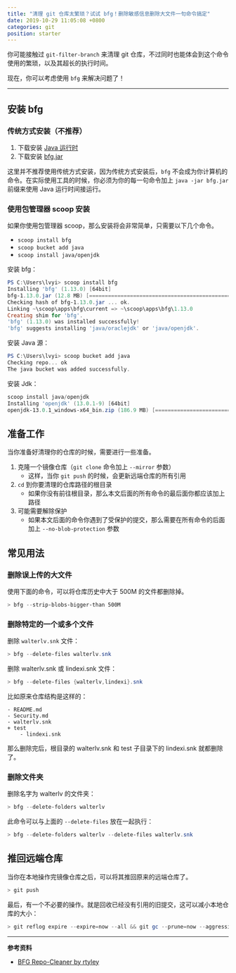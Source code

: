 ```yaml
---
title: "清理 git 仓库太繁琐？试试 bfg！删除敏感信息删除大文件一句命令搞定"
date: 2019-10-29 11:05:08 +0800
categories: git
position: starter
---
```


你可能接触过 `git-filter-branch` 来清理 git 仓库，不过同时也能体会到这个命令使用的繁琐，以及其超长的执行时间。

现在，你可以考虑使用 `bfg` 来解决问题了！

---

<div id="toc"></div>

## 安装 bfg

### 传统方式安装（不推荐）

1. 下载安装 [Java 运行时](https://www.java.com/zh_CN/download/)
2. 下载安装 [bfg.jar](https://search.maven.org/classic/remote_content?g=com.madgag&a=bfg&v=LATEST)

这里并不推荐使用传统方式安装，因为传统方式安装后，`bfg` 不会成为你计算机的命令。在实际使用工具的时候，你必须为你的每一句命令加上 `java -jar bfg.jar` 前缀来使用 Java 运行时间接运行。

### 使用包管理器 scoop 安装

如果你使用包管理器 scoop，那么安装将会非常简单，只需要以下几个命令。

- `scoop install bfg`
- `scoop bucket add java`
- `scoop install java/openjdk`

安装 bfg：

```powershell
PS C:\Users\lvyi> scoop install bfg
Installing 'bfg' (1.13.0) [64bit]
bfg-1.13.0.jar (12.8 MB) [============================================================================================================================] 100%
Checking hash of bfg-1.13.0.jar ... ok.
Linking ~\scoop\apps\bfg\current => ~\scoop\apps\bfg\1.13.0
Creating shim for 'bfg'.
'bfg' (1.13.0) was installed successfully!
'bfg' suggests installing 'java/oraclejdk' or 'java/openjdk'.
```

安装 Java 源：

```powershell
PS C:\Users\lvyi> scoop bucket add java
Checking repo... ok
The java bucket was added successfully.
```

安装 Jdk：

```powershell
scoop install java/openjdk
Installing 'openjdk' (13.0.1-9) [64bit]
openjdk-13.0.1_windows-x64_bin.zip (186.9 MB) [=========================================================================>                             ]  72%
```
## 准备工作

当你准备好清理你的仓库的时候，需要进行一些准备。

1. 克隆一个镜像仓库（`git clone` 命令加上 `--mirror` 参数）
    - 这样，当你 `git push` 的时候，会更新远端仓库的所有引用
1. `cd` 到你要清理的仓库路径的根目录
    - 如果你没有前往根目录，那么本文后面的所有命令的最后面你都应该加上路径
1. 可能需要解除保护
    - 如果本文后面的命令你遇到了受保护的提交，那么需要在所有命令的后面加上 `--no-blob-protection` 参数

## 常见用法

### 删除误上传的大文件

使用下面的命令，可以将仓库历史中大于 500M 的文件都删除掉。

```powershell
> bfg --strip-blobs-bigger-than 500M
```

### 删除特定的一个或多个文件

删除 `walterlv.snk` 文件：

```powershell
> bfg --delete-files walterlv.snk
```

删除 walterlv.snk 或 lindexi.snk 文件：

```powershell
> bfg --delete-files {walterlv,lindexi}.snk
```

比如原来仓库结构是这样的：

```
- README.md
- Security.md
- walterlv.snk
+ test
    - lindexi.snk
```

那么删除完后，根目录的 walterlv.snk 和 test 子目录下的 lindexi.snk 就都删除了。

### 删除文件夹

删除名字为 walterlv 的文件夹：

```powershell
> bfg --delete-folders walterlv
```

此命令可以与上面的 `--delete-files` 放在一起执行：

```powershell
> bfg --delete-folders walterlv --delete-files walterlv.snk
```

<!-- ### 删除敏感的密码信息

 -->

## 推回远端仓库

当你在本地操作完镜像仓库之后，可以将其推回原来的远端仓库了。

```powershell
> git push
```

最后，有一个不必要的操作。就是回收已经没有引用的旧提交，这可以减小本地仓库的大小：

```powershell
> git reflog expire --expire=now --all && git gc --prune=now --aggressive
```

---

**参考资料**

- [BFG Repo-Cleaner by rtyley](https://rtyley.github.io/bfg-repo-cleaner/)
